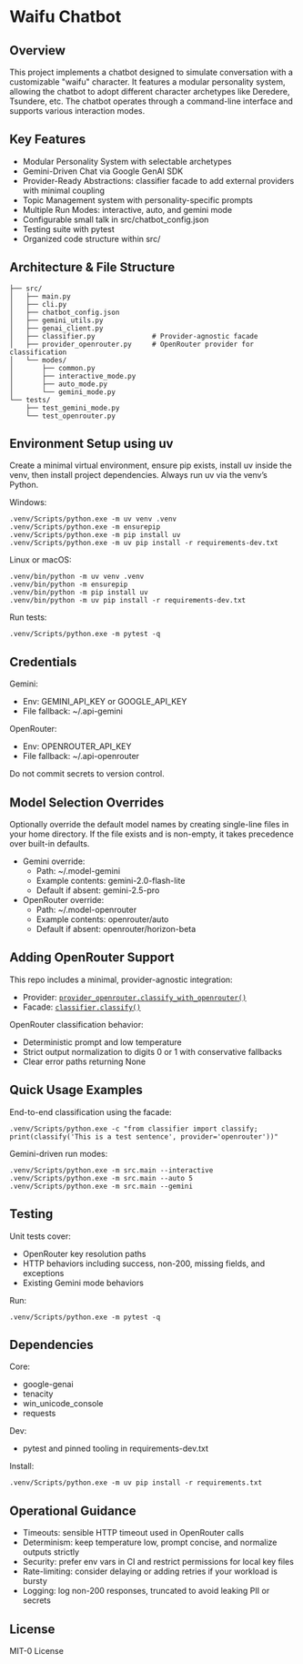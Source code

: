 # Waifu Chatbot

## Overview

This project implements a chatbot designed to simulate conversation with a customizable "waifu" character. It features a modular personality system, allowing the chatbot to adopt different character archetypes like Deredere, Tsundere, etc. The chatbot operates through a command-line interface and supports various interaction modes.

## Key Features

*   Modular Personality System with selectable archetypes
*   Gemini-Driven Chat via Google GenAI SDK
*   Provider-Ready Abstractions: classifier facade to add external providers with minimal coupling
*   Topic Management system with personality-specific prompts
*   Multiple Run Modes: interactive, auto, and gemini mode
*   Configurable small talk in src/chatbot_config.json
*   Testing suite with pytest
*   Organized code structure within src/

## Architecture & File Structure

```
├── src/
│   ├── main.py
│   ├── cli.py
│   ├── chatbot_config.json
│   ├── gemini_utils.py
│   ├── genai_client.py
│   ├── classifier.py              # Provider-agnostic facade
│   ├── provider_openrouter.py     # OpenRouter provider for classification
│   └── modes/
│       ├── common.py
│       ├── interactive_mode.py
│       ├── auto_mode.py
│       └── gemini_mode.py
└── tests/
    ├── test_gemini_mode.py
    └── test_openrouter.py
```

## Environment Setup using uv

Create a minimal virtual environment, ensure pip exists, install uv inside the venv, then install project dependencies. Always run uv via the venv’s Python.

Windows:
```
.venv/Scripts/python.exe -m uv venv .venv
.venv/Scripts/python.exe -m ensurepip
.venv/Scripts/python.exe -m pip install uv
.venv/Scripts/python.exe -m uv pip install -r requirements-dev.txt
```

Linux or macOS:
```
.venv/bin/python -m uv venv .venv
.venv/bin/python -m ensurepip
.venv/bin/python -m pip install uv
.venv/bin/python -m uv pip install -r requirements-dev.txt
```

Run tests:
```
.venv/Scripts/python.exe -m pytest -q
```

## Credentials

Gemini:
* Env: GEMINI_API_KEY or GOOGLE_API_KEY
* File fallback: ~/.api-gemini

OpenRouter:
* Env: OPENROUTER_API_KEY
* File fallback: ~/.api-openrouter

Do not commit secrets to version control.

## Model Selection Overrides

Optionally override the default model names by creating single-line files in your home directory. If the file exists and is non-empty, it takes precedence over built-in defaults.

- Gemini override:
  - Path: ~/.model-gemini
  - Example contents: gemini-2.0-flash-lite
  - Default if absent: gemini-2.5-pro
- OpenRouter override:
  - Path: ~/.model-openrouter
  - Example contents: openrouter/auto
  - Default if absent: openrouter/horizon-beta

## Adding OpenRouter Support

This repo includes a minimal, provider-agnostic integration:
* Provider: [`provider_openrouter.classify_with_openrouter()`](src/provider_openrouter.py:1)
* Facade: [`classifier.classify()`](src/classifier.py:1)

OpenRouter classification behavior:
* Deterministic prompt and low temperature
* Strict output normalization to digits 0 or 1 with conservative fallbacks
* Clear error paths returning None

## Quick Usage Examples

End-to-end classification using the facade:
```
.venv/Scripts/python.exe -c "from classifier import classify; print(classify('This is a test sentence', provider='openrouter'))"
```

Gemini-driven run modes:
```
.venv/Scripts/python.exe -m src.main --interactive
.venv/Scripts/python.exe -m src.main --auto 5
.venv/Scripts/python.exe -m src.main --gemini
```

## Testing

Unit tests cover:
* OpenRouter key resolution paths
* HTTP behaviors including success, non-200, missing fields, and exceptions
* Existing Gemini mode behaviors

Run:
```
.venv/Scripts/python.exe -m pytest -q
```

## Dependencies

Core:
* google-genai
* tenacity
* win_unicode_console
* requests

Dev:
* pytest and pinned tooling in requirements-dev.txt

Install:
```
.venv/Scripts/python.exe -m uv pip install -r requirements.txt
```

## Operational Guidance

* Timeouts: sensible HTTP timeout used in OpenRouter calls
* Determinism: keep temperature low, prompt concise, and normalize outputs strictly
* Security: prefer env vars in CI and restrict permissions for local key files
* Rate-limiting: consider delaying or adding retries if your workload is bursty
* Logging: log non-200 responses, truncated to avoid leaking PII or secrets

## License

MIT-0 License
